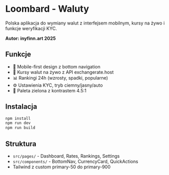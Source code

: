 # Loombard - Waluty

Polska aplikacja do wymiany walut z interfejsem mobilnym, kursy na żywo i funkcje weryfikacji KYC.

**Autor: inyfinn.art 2025**

## Funkcje

- 📱 Mobile-first design z bottom navigation
- 💱 Kursy walut na żywo z API exchangerate.host  
- 📊 Rankingi 24h (wzrosty, spadki, popularne)
- ⚙️ Ustawienia KYC, tryb ciemny/jasny/auto
- 🎨 Paleta zielona z kontrastem 4.5:1

## Instalacja

```bash
npm install
npm run dev
npm run build
```

## Struktura

- `src/pages/` - Dashboard, Rates, Rankings, Settings
- `src/components/` - BottomNav, CurrencyCard, QuickActions
- Tailwind z custom primary-50 do primary-900
